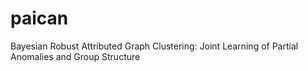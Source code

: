 # paican
Bayesian Robust Attributed Graph Clustering: Joint Learning of Partial Anomalies and Group Structure
